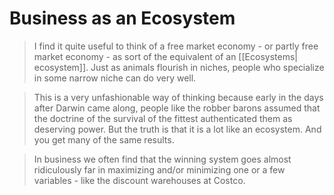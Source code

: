 # Business as an Ecosystem

> I find it quite useful to think of a free market economy - or partly free market economy - as sort of the equivalent of an [[Ecosystems| ecosystem]]. Just as animals flourish in niches, people who specialize in some narrow niche can do very well.

>This is a very unfashionable way of thinking because early in the days after Darwin came along, people like the robber barons assumed that the doctrine of the survival of the fittest authenticated them as deserving power. But the truth is that it is a lot like an ecosystem. And you get many of the same results.

> In business we often find that the winning system goes almost ridiculously far in maximizing and/or minimizing one or a few variables - like the discount warehouses at Costco.